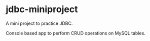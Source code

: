 # jdbc-miniproject

A mini project to practice JDBC.

Console based app to perform CRUD operations on MySQL tables.
